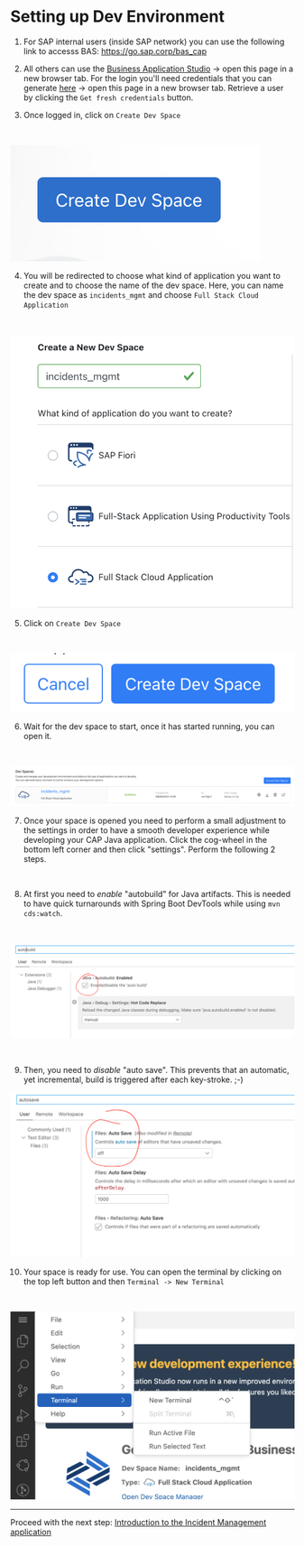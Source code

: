 # Setting up Dev Environment
1. For SAP internal users (inside SAP network) you can use the following link to accesss BAS: https://go.sap.corp/bas_cap

 
2. All others can use the [Business Application Studio](https://lcapteched.eu10cf.applicationstudio.cloud.sap/index.html) -> open this page in a new browser tab. For the login you'll need credentials that you can generate [here](https://cap-enablement-team.launchpad.cfapps.eu12.hana.ondemand.com/a6f9aec4-7c3b-4059-a3b6-4b66229a7926.sapfecapcredentials.credentialsservice-0.0.1/index.html) -> open this page in a new browser tab. Retrieve a user by clicking the `Get fresh credentials` button.

3. Once logged in, click on `Create Dev Space`
<br/>

![Create Dev Space](./assets/create_dev_space.png)
<br/>

4. You will be redirected to choose what kind of application you want to create and to choose the name of the dev space. Here, you can name the dev space as `incidents_mgmt` and choose `Full Stack Cloud Application`
<br/>

![Full Stack Cloud Application](./assets/full_stack_application.png)
<br/>

5. Click on `Create Dev Space`
<br/>

![Create Dev Space](./assets/create_space.png)
<br/>

6. Wait for the dev space to start, once it has started running, you can open it.
<br/>

![Open Space](./assets/spaces.png)
<br/>

7. Once your space is opened you need to perform a small adjustment to the settings in order to have a smooth developer experience while developing your CAP Java application. Click the cog-wheel in the bottom left corner and then click "settings". Perform the following 2 steps.
<br/>

8. At first you need to *enable* "autobuild" for Java artifacts. This is needed to have quick turnarounds with Spring Boot DevTools while using `mvn cds:watch`.
<br/>

![enable Java autobuild](./assets/java_auto_build.png)

<br/>

9. Then, you need to *disable* "auto save". This prevents that an automatic, yet incremental, build is triggered after each key-stroke. ;-)

![disable auto save](./assets/java_auto_save.png)

10. Your space is ready for use. You can open the terminal by clicking on the top left button and then `Terminal -> New Terminal`
<br/>

![Open Terminal](./assets/Terminal.png)

***

Proceed with the next step: [Introduction to the Incident Management application](02_java_introduction_to_incident_management_application.md)
